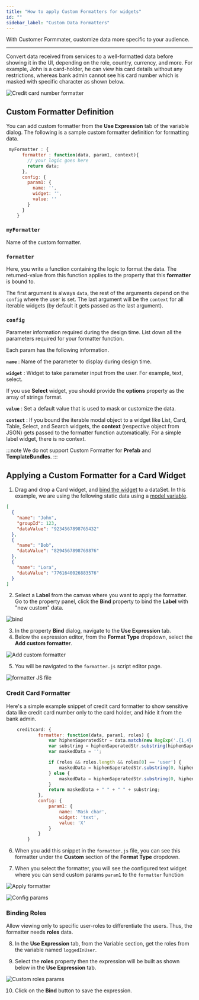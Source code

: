 ```yaml
---
title: "How to apply Custom Formatters for widgets"
id: ""
sidebar_label: "Custom Data Formatters"
---
```

With Customer Formmater, customize data more specific to your audience.

---

Convert data received from services to a well-formatted data before showing it in the UI, depending on the role, country, currency, and more. For example, John is a card-holder, he can view his card details without any restrictions, whereas bank admin cannot see his card number which is masked with specific character  as shown below.

![Credit card number formatter](/learn/assets/credit-card.png)

## Custom Formatter Definition

You can add custom formatter from the **Use Expression** tab of the variable dialog. The following is a sample custom formatter definition for formatting data.

```js
 myFormatter : {
      formatter : function(data, param1, context){
        // your logic goes here
        return data;
      },
      config: {
        param1: {
          name: '',
          widget: '',
          value: ''
        }
      }
    }
```

### `myFormatter`

Name of the custom formatter.

### `formatter`

Here, you write a function containing the logic to format the data. The returned-value from this function applies to the property that this **formatter** is bound to.

The first argument is always `data`, the rest of the arguments depend on the `config` where the user is set. The last argument will be the `context` for all iterable widgets (by default it gets passed as the last argument).

### `config`

Parameter information required during the design time. List down all the parameters required for your formatter function.

Each param has the following information.

**`name`** : Name of the parameter to display during design time.

**`widget`** : Widget to take parameter input from the user. For example, text, select.

If you use **Select** widget, you should provide the **options** property as the array of strings format.

**`value`** : Set a default value that is used to mask or customize the data.

**`context`** : If you bound the iterable modal object to a widget like List, Card, Table, Select, and Search widgets, the **context** (respective object from JSON) gets passed to the formatter function automatically. For a simple label widget, there is no context.

:::note
We do not support Custom Formatter for **Prefab** and **TemplateBundles**.
:::

## Applying a Custom Formatter for a Card Widget

1. Drag and drop a Card widget, and [bind the widget](/learn/app-development/variables/variable-binding#binding-to-widgets) to a dataSet. In this example, we are using the following static data using a [model variable](/learn/app-development/variables/model-variable).

```JSON
[
  {
    "name": "John",
    "groupId": 123,
    "dataValue": "9234567898765432"
  },
  {
    "name": "Bob",
    "dataValue": "8294567898769876"
  },
  {
    "name": "Lora",
    "dataValue": "7761640026883576"
  }
]
```

2. Select a **Label** from the canvas where you want to apply the formatter. Go to the property panel, click the **Bind** property to bind the **Label** with "new custom" data.

![bind](/learn/assets/bind.png)

3. In the property **Bind** dialog, navigate to the **Use Expression** tab.
4. Below the expression editor, from the **Format Type** dropdown, select the **Add custom formatter**.

![Add custom formatter](/learn/assets/add-custom-formatter.png)

5. You will be navigated to the `formatter.js` script editor page.

![formatter JS file](/learn/assets/formatterjs.png)

### Credit Card Formatter

Here's a simple example snippet of credit card formatter to show sensitive data like credit card number only to the card holder, and hide it from the bank admin.

```js
    creditcard: {
            formatter: function(data, param1, roles) {
                var hiphenSaperatedStr = data.match(new RegExp('.{1,4}', 'g')).join(" - ");
                var substring = hiphenSaperatedStr.substring(hiphenSaperatedStr.length - 4, hiphenSaperatedStr.length);
                var maskedData = '';

                if (roles && roles.length && roles[0] == 'user') {
                    maskedData = hiphenSaperatedStr.substring(0, hiphenSaperatedStr.length - 4);
                } else {
                    maskedData = hiphenSaperatedStr.substring(0, hiphenSaperatedStr.length - 4).replace(/\d/g, param1);
                }
                return maskedData + " " + " " + substring;
            },
            config: {
                param1: {
                    name: 'Mask char',
                    widget: 'text',
                    value: 'X'
                }
            }
        }
```

6. When you add this snippet in the `formatter.js` file, you can see this formatter under the **Custom** section of the **Format Type** dropdown.
  
7. When you select the formatter, you will see the configured text widget where you can send custom params `param1` to the `formatter` function

![Apply formatter](/learn/assets/applyformat.png)

![Config params](/learn/assets/mask-config-param.png)

### Binding Roles

Allow viewing only to specific user-roles to differentiate the users. Thus, the formatter needs **roles** data.

8. In the **Use Expression** tab, from the Variable section, get the roles from the variable named `loggedInUser`.

9. Select the **roles** property then the expression will be built as shown below in the **Use Expression** tab. 

![Custom roles params](/learn/assets/loggedin-user-role.png)

10. Click on the **Bind** button to save the expression.